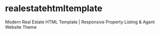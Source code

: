 # realestatehtmltemplate
Modern Real Estate HTML Template | Responsive Property Listing &amp; Agent Website Theme
